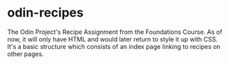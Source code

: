# odin-recipes
The Odin Project's Recipe Assignment from the Foundations Course. As of now, it will only have HTML and would later return to style it up with CSS. It's a basic structure which consists of an index page linking to recipes on other pages.
